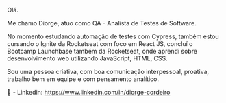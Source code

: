 Olá.

Me chamo Diorge, atuo como QA - Analista de Testes de Software.

No momento estudando automação de testes com Cypress, também estou cursando o Ignite da Rocketseat com foco em React JS, concluí o Bootcamp Launchbase também da Rocketseat, onde aprendi sobre desenvolvimento web utilizando JavaScript, HTML, CSS.

Sou uma pessoa criativa, com boa comunicação interpessoal, proativa, trabalho bem em equipe e com pensamento analítico.

💼 - Linkedin: https://www.linkedin.com/in/diorge-cordeiro


<!--
**DiorgeCordeiro/DiorgeCordeiro** is a ✨ _special_ ✨ repository because its `README.md` (this file) appears on your GitHub profile.

